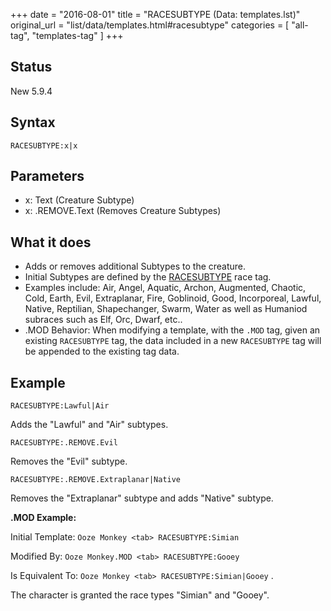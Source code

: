 +++
date = "2016-08-01"
title = "RACESUBTYPE (Data: templates.lst)"
original_url = "list/data/templates.html#racesubtype"
categories = [ "all-tag", "templates-tag" ]
+++

## Status

New 5.9.4

## Syntax

`RACESUBTYPE:x|x`

## Parameters

-   x: Text (Creature Subtype)
-   x: .REMOVE.Text (Removes Creature Subtypes)



What it does
------------

-   Adds or removes additional Subtypes to the creature.
-   Initial Subtypes are defined by the
    [RACESUBTYPE](/list/data/races/racesubtype.html) race tag.
-   Examples include: Air, Angel, Aquatic, Archon, Augmented, Chaotic,
    Cold, Earth, Evil, Extraplanar, Fire, Goblinoid, Good, Incorporeal,
    Lawful, Native, Reptilian, Shapechanger, Swarm, Water as well as
    Humaniod subraces such as Elf, Orc, Dwarf, etc..
-   .MOD Behavior: When modifying a template, with the `.MOD` tag, given
    an existing `RACESUBTYPE` tag, the data included in a new
    `RACESUBTYPE` tag will be appended to the existing tag data.

Example
-------

`RACESUBTYPE:Lawful|Air`

Adds the "Lawful" and "Air" subtypes.

`RACESUBTYPE:.REMOVE.Evil`

Removes the "Evil" subtype.

`RACESUBTYPE:.REMOVE.Extraplanar|Native`

Removes the "Extraplanar" subtype and adds "Native" subtype.

**.MOD Example:**

Initial Template: `Ooze Monkey <tab> RACESUBTYPE:Simian`

Modified By: `Ooze Monkey.MOD <tab> RACESUBTYPE:Gooey`

Is Equivalent To: `Ooze Monkey <tab> RACESUBTYPE:Simian|Gooey` .

The character is granted the race types "Simian" and "Gooey".

